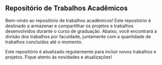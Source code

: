 ## Repositório de Trabalhos Acadêmicos
Bem-vindo ao repositório de trabalhos acadêmicos! Este repositório é destinado a armazenar e compartilhar os projetos e trabalhos desenvolvidos durante o curso de graduação. Abaixo, você encontrará a divisão dos trabalhos por faculdade, juntamente com a quantidade de trabalhos concluídos até o momento.

Este repositório é atualizado regularmente para incluir novos trabalhos e projetos. Fique atento às novidades e atualizações!
